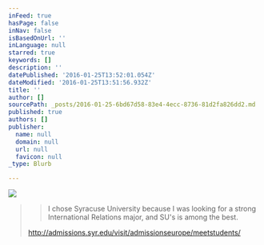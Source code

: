 ```yaml
---
inFeed: true
hasPage: false
inNav: false
isBasedOnUrl: ''
inLanguage: null
starred: true
keywords: []
description: ''
datePublished: '2016-01-25T13:52:01.054Z'
dateModified: '2016-01-25T13:51:56.932Z'
title: ''
author: []
sourcePath: _posts/2016-01-25-6bd67d58-83e4-4ecc-8736-81d2fa826dd2.md
published: true
authors: []
publisher:
  name: null
  domain: null
  url: null
  favicon: null
_type: Blurb

---
```

![](https://s3-us-west-2.amazonaws.com/the-grid-img/p/c82358216d945b9489f02e4c8010cfdc6168f721.jpg)

> > I chose Syracuse University because I was looking for a strong International Relations major, and SU's is among the best.
> 
> http://admissions.syr.edu/visit/admissionseurope/meetstudents/